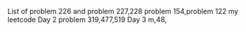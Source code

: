 List of 
problem 226 and problem 227,228
problem 154,problem 122
my leetcode
Day 2
problem 319,477,519
Day 3 m,48,
 
